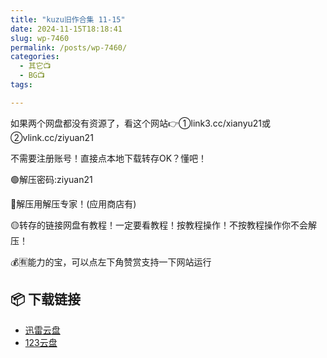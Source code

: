 ```yaml
---
title: "kuzu旧作合集 11-15"
date: 2024-11-15T18:18:41
slug: wp-7460
permalink: /posts/wp-7460/
categories:
  - 其它📺
  - BG📺
tags:

---
```


如果两个网盘都没有资源了，看这个网站👉①link3.cc/xianyu21或②vlink.cc/ziyuan21

不需要注册账号！直接点本地下载转存OK？懂吧！

🟢解压密码:ziyuan21

🔵解压用解压专家！(应用商店有)

🟡转存的链接网盘有教程！一定要看教程！按教程操作！不按教程操作你不会解压！

💰🈶能力的宝，可以点左下角赞赏支持一下网站运行

## 📦 下载链接
- [迅雷云盘](https://blziyuan21.com/pay-download/7460?key=9dbc0d3ae0&down_id=0)
- [123云盘](https://blziyuan21.com/pay-download/7460?key=9dbc0d3ae0&down_id=1)

